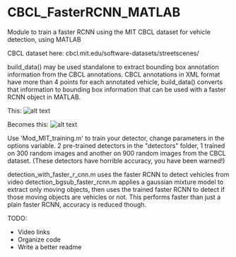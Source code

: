 # CBCL_FasterRCNN_MATLAB
Module to train a faster RCNN using the MIT CBCL dataset for vehicle detection, using MATLAB

CBCL dataset here: cbcl.mit.edu/software-datasets/streetscenes/

build_data() may be used standalone to extract bounding box annotation information from the CBCL annotations.
CBCL annotations in XML format have more than 4 points for each annotated vehicle, build_data() converts that information to bounding
box information that can be used with a faster RCNN object in MATLAB.

This:
![alt text](https://github.com/tallestfinder/CBCL_FasterRCNN_MATLAB/blob/master/CBCL%20XML.png)


Becomes this:
![alt text](https://github.com/tallestfinder/CBCL_FasterRCNN_MATLAB/blob/master/CBCL%20Matlab.jpg)

Use 'Mod_MIT_training.m' to train your detector, change parameters in the options variable.
2 pre-trained detectors in the "detectors" folder, 1 trained on 300 random images and another on 900 random images from the CBCL dataset.
(These detectors have horrible accuracy, you have been warned!)

detection_with_faster_r_cnn.m uses the faster RCNN to detect vehicles from video
detection_bgsub_faster_rcnn.m applies a gaussian mixture model to extract only moving objects, then uses the trained faster RCNN to 
detect if those moving objects are vehicles or not. This performs faster than just a plain faster RCNN, accuracy is reduced though.


TODO:
  - Video links
  - Organize code
  - Write a better readme
